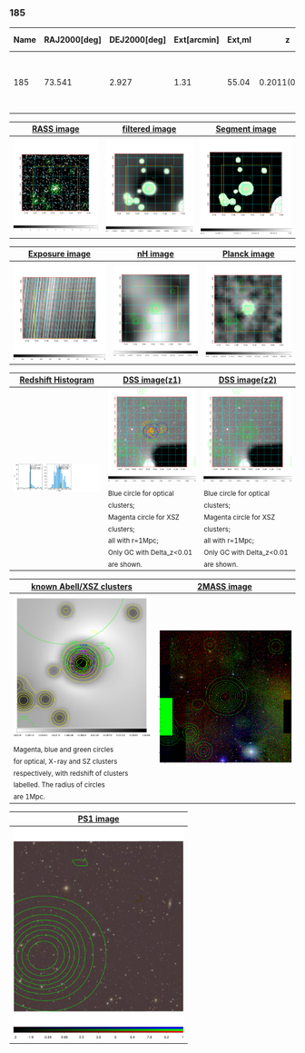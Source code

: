 <div STYLE="page-break-after: always;"></div>

### 185

|Name|RAJ2000[deg]|DEJ2000[deg] |Ext[arcmin]| Ext,ml | z | z_src| C|GC(XSZ,Delta_z<0.01)| GC(OPT,Delta_z<0.01)|GC| R_sig[arcmin] | R500[arcmin] | R500[Mpc]| CRsig[c/s] | CR500[c/s] |L500[1E44 erg/s]|F500[1E-12 erg/s/cm^2]| M500[1E14 Msun]|Tx[keV]|Cnt_sig|Beta|Rc[arcmin]|Comment|Alias|
|---|---|---|---|---|---|------|---|--------|---------|----------|---|---|---|---|---|---|---|---|---|---|---|---|---|---|
|185| 73.541| 2.927| 1.31| 55.04| 0.2011(0.005)| z1, z_xsz| B| MCXC, PSZ2, Tar, XB| N| A, MCXC, N, PSZ2, Tar, W, XB| 8.800| 6.623| 1.317| 0.351(0.040)| 0.337(0.039)| 7.389(0.302)| 6.351(0.259)| 7.93(0.15)| 8.20(0.10)| 130.0| 0.874(-0.112+0.087)| 3.418(-0.636+0.468)| -| k078|

|[RASS image](../image/185/185_img.pdf)|[filtered image](../image/185/185_fil.pdf)|[Segment image](../image/185/185_seg.pdf)|
|-------------------|--------------------|-------------------|
| <img src="../image/185/185_img.png" width="300">  | <img src="../image/185/185_fil.png" width="300">   | <img src="../image/185/185_seg.png" width="300">  |

|[Exposure image](../image/185/185_mex.pdf)| [nH image](../image/185/185_nh.pdf)| [Planck image](../image/185/185_p.pdf)|
|-------------------|--------------------|-------------------|
|<img src="../image/185/185_mex.png" width="300">   | <img src="../image/185/185_nh.png" width="300">    | <img src="../image/185/185_p.png" width="300"> |

|[Redshift Histogram](../image/185/185_zg.pdf) | [DSS image(z1)](../image/185/185_dss_z1.pdf)      |  [DSS image(z2)](../image/185/185_dss_z2.pdf)    |
|-------------------|--------------------|-------------------|
|<img src="../image/185/185_zg.png" width="300"> |<img src="../image/185/185_dss_z1.png" width="300"> <sub><br>Blue circle for optical clusters; <br>Magenta circle for XSZ clusters; <br>all with r=1Mpc; <br>Only GC with Delta_z<0.01 are shown. </sub>| <img src="../image/185/185_dss_z2.png" width="300"><sub><br>Blue circle for optical clusters; <br>Magenta circle for XSZ clusters; <br>all with r=1Mpc; <br>Only GC with Delta_z<0.01 are shown. </sub> |

|[known Abell/XSZ clusters](../image/185/185_gc.pdf) | [2MASS image](../image/185/185_2mass.pdf)      |
|-------------------|-------------------|
|<img src=../image/185/185_gc.png width="300"> <br><sub>Magenta, blue and green circles <br>for optical, X-ray and SZ clusters <br>respectively, with redshift of clusters <br>labelled. The radius of circles <br>are 1Mpc.</sub>|<img src="../image/185/185_2mass.png" width="300">  |

|[PS1 image](../image/185/185_ps1.pdf)            |
|-------------------|
| <img src="../image/185/185_ps1.pdf" width="300">  |
